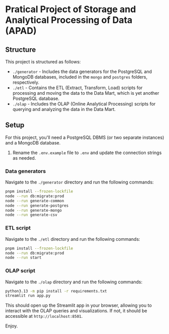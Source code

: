 # Pratical Project of Storage and Analytical Processing of Data (APAD)

## Structure

This project is structured as follows:

- `./generator` - Includes the data generators for the PostgreSQL and MongoDB databases,
  included in the `mongo` and `postgres` folders, respectively.
- `./etl` - Contains the ETL (Extract, Transform, Load) scripts for processing
  and moving the data to the Data Mart, which is yet another PostgreSQL database.
- `./olap` - Includes the OLAP (Online Analytical Processing) scripts for querying
	and analyzing the data in the Data Mart.

## Setup

For this project, you'll need a PostgreSQL DBMS (or two separate instances) and a MongoDB database.

1. Rename the `.env.example` file to `.env` and update the connection strings as needed.
<!-- 1. Run the data generators
1. Run the ETL script
1. Run the OLAP script -->

### Data generators

Navigate to the `./generator` directory and run the following commands:

```bash
pnpm install --frozen-lockfile
node --run db:migrate:prod
node --run generate-common
node --run generate-postgres
node --run generate-mongo
node --run generate-csv
```

### ETL script

Navigate to the `./etl` directory and run the following commands:

```bash
pnpm install --frozen-lockfile
node --run db:migrate:prod
node --run start
```

### OLAP script

Navigate to the `./olap` directory and run the following commands:

```bash
python3.13 -m pip install -r requirements.txt
streamlit run app.py
```

This should open up the Streamlit app in your browser, allowing you to interact with the OLAP queries and visualizations.
If not, it should be accessible at `http://localhost:8501`.

Enjoy.
